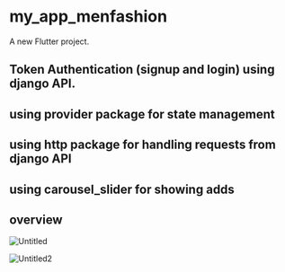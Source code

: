 # my_app_menfashion

A new Flutter project.

## Token Authentication (signup and login) using django API. 
## using provider package for state management 
## using http package for handling requests from django API 
## using carousel_slider for showing adds 



## overview

![Untitled](https://user-images.githubusercontent.com/63736753/122670105-e294d080-d1c8-11eb-93e7-4b0284cedc6d.png)

![Untitled2](https://user-images.githubusercontent.com/63736753/122670121-fb04eb00-d1c8-11eb-91d1-9aef19f7ae87.png)

